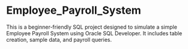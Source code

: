 # Employee_Payroll_System
This is a beginner-friendly SQL project designed to simulate a simple Employee Payroll System using Oracle SQL Developer. It includes table creation, sample data, and payroll queries.
